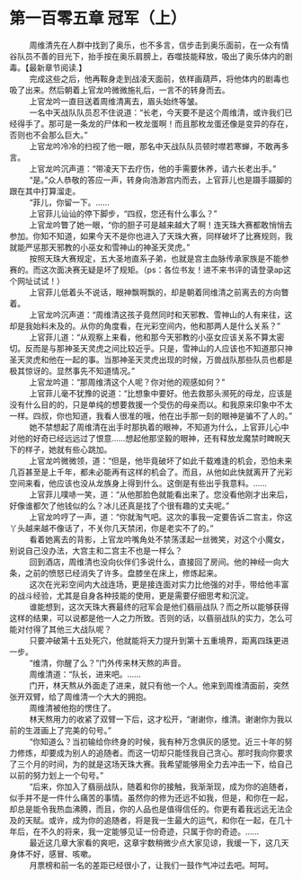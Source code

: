 <h1>第一百零五章 冠军（上）</h1>
<div id="content">&nbsp&nbsp&nbsp&nbsp&nbsp&nbsp&nbsp&nbsp
 周维清先在人群中找到了奥乐，也不多言，信步击到奥乐面前，在一众有情谷队员不善的目光下，抬手按在奥乐肩膀上，吞噬技能释放，吸出了奥乐体内的剧毒。【最新章节阅读.】
 <br/>&nbsp&nbsp&nbsp&nbsp&nbsp&nbsp&nbsp&nbsp
 完成这些之后，他再鞍身走到战凌天面前，依样画葫芦，将他体内的剧毒也吸了出来。然后朝着上官龙吟微微施礼后，一言不的转身而去。
 <br/>&nbsp&nbsp&nbsp&nbsp&nbsp&nbsp&nbsp&nbsp
 上官龙吟一直目送着周维清离去，眉头始终等皱。
 <br/>&nbsp&nbsp&nbsp&nbsp&nbsp&nbsp&nbsp&nbsp
 一名中天战队队员忍不住说道：“长老，今天要不是这个周维清，或许我们已经得手了。那可是一条龙的尸体和一枚龙蛋啊！而且那枚龙蛋还像是变异的存在，否则也不会那么巨大。”
 <br/>&nbsp&nbsp&nbsp&nbsp&nbsp&nbsp&nbsp&nbsp
 上官龙吟冷冷的扫视了他一眼，那名中天战队队员顿时噤若寒蝉，不敢再多言。
 <br/>&nbsp&nbsp&nbsp&nbsp&nbsp&nbsp&nbsp&nbsp
 上官龙吟沉声道：“带凌天下去疗伤，他的手需要休养，请六长老出手。”
 <br/>&nbsp&nbsp&nbsp&nbsp&nbsp&nbsp&nbsp&nbsp
 “是。”众人恭敬的答应一声，转身向浩渺宫内而去，上官菲儿也是蹑手蹑脚的跟在其中打算溜走。
 <br/>&nbsp&nbsp&nbsp&nbsp&nbsp&nbsp&nbsp&nbsp
 “菲儿，你留一下。……
 <br/>&nbsp&nbsp&nbsp&nbsp&nbsp&nbsp&nbsp&nbsp
 上官菲儿讪讪的停下脚步，“四叔，您还有什么事么？”
 <br/>&nbsp&nbsp&nbsp&nbsp&nbsp&nbsp&nbsp&nbsp
 上官龙吟瞥了她一眼，“你的胆子可是越来越大了啊！连天珠大赛都敢悄悄去参加。你知不知道，如果今天不是你也进入了天珠大赛，同样破坏了比赛规则，我就能严惩那天邪教的小巫女和雪神山的神圣天灵虎。”
 <br/>&nbsp&nbsp&nbsp&nbsp&nbsp&nbsp&nbsp&nbsp
 按照天珠大赛规定，五大圣地直系子弟，也就是宫主血脉传承家族是不能参赛的。而这次面决赛无疑是坏了规矩。（ps：各位书友！进不来书评的请登录ap这个网址试试！）
 <br/>&nbsp&nbsp&nbsp&nbsp&nbsp&nbsp&nbsp&nbsp
 上官菲儿低着头不说话，眼神飘啊飘的，却是朝着同维清之前离去的方向瞥着。
 <br/>&nbsp&nbsp&nbsp&nbsp&nbsp&nbsp&nbsp&nbsp
 上官龙吟沉声道：“周维清这孩子竟然同时和天邪教、雪神山的人有来往，这却是我始料未及的。从你的角度看，在光彩空间内，他和那两人是什么关系？”
 <br/>&nbsp&nbsp&nbsp&nbsp&nbsp&nbsp&nbsp&nbsp
 上官菲儿道：“从观察上来看，他和那今天邪教的小巫女应该关系不算太密切。反而是与那神圣天灵虎之间比较近乎。只是，雪神山的人应该也不知道那只神圣天灵虎和他在一起的事。当那神圣天灵虎出现的时候，万兽战队那些队员也都是极其惊讶的。显然事先不知道情况。”
 <br/>&nbsp&nbsp&nbsp&nbsp&nbsp&nbsp&nbsp&nbsp
 上官龙吟道：“那周维清这个人呢？你对他的观感如何？”
 <br/>&nbsp&nbsp&nbsp&nbsp&nbsp&nbsp&nbsp&nbsp
 上官菲儿毫不犹豫的说道：“比想象中要好。他去救那头濒死的母龙，应该是没有什么目的的，只是单纯的想要救援一个受伤的母亲而以。和我原来印象中不太一样。四叔，你也知道，我看人很准的哦，他在出手那一刻的眼神是骗不了人的。”
 <br/>&nbsp&nbsp&nbsp&nbsp&nbsp&nbsp&nbsp&nbsp
 她不禁想起了周维清在出手时那执着的眼神，不知道为什么，上官菲儿心中对他的好奇已经远远过了恨意……想起他那坚毅的眼神，还有释放龙魔禁时睥睨天下的样子，她就有些心跳加。
 <br/>&nbsp&nbsp&nbsp&nbsp&nbsp&nbsp&nbsp&nbsp
 上官龙吟微微领，道：“但是，他毕竟破坏了如此千载难逢的机会，恐怕未来几百甚至是上千年，都未必能再有这样的机会了。而且，从他如此快就离开了光彩空间来看，他应该也没从龙族身上得到什么。这倒是有些出乎我意料。……
 <br/>&nbsp&nbsp&nbsp&nbsp&nbsp&nbsp&nbsp&nbsp
 上官菲儿噗哧一笑，道：“从他那脸色就能看出来了。您没看他刚才出来后，好像谁都欠了他钱似的么？冰儿还真是找了个很有趣的丈夫呢。”
 <br/>&nbsp&nbsp&nbsp&nbsp&nbsp&nbsp&nbsp&nbsp
 上官龙吟哼了一声，道：“你就淘气吧。这次的事我一定要告诉二宫主，你这丫头越来越不像话了，不关你几天禁闭，你是老实不了的。”
 <br/>&nbsp&nbsp&nbsp&nbsp&nbsp&nbsp&nbsp&nbsp
 看着她离去的背影，上官龙吟嘴角处不禁荡漾起一丝微笑，对这个小魔女，别说自己没办法，大宫主和二宫主不也是一样么？
 <br/>&nbsp&nbsp&nbsp&nbsp&nbsp&nbsp&nbsp&nbsp
 回到酒店，周维清也没向伙伴们多说什么，直接回了房间。他的神经一向大条，之前的愤怒已经消失了许多。盘膝坐在床上，修炼起来。
 <br/>&nbsp&nbsp&nbsp&nbsp&nbsp&nbsp&nbsp&nbsp
 这次在光彩空间内大战连场，更是接连面对实力比他强的对手，带给他丰富的战斗经验，尤其是自身各种技能的使用，更是需要仔细思考和沉淀。
 <br/>&nbsp&nbsp&nbsp&nbsp&nbsp&nbsp&nbsp&nbsp
 谁能想到，这次天珠大赛最终的冠军会是他们翡丽战队？而之所以能够获得这样的结果，可以说都是他一人之力所致。否则的话，以翡丽战队的实力，怎么可能对付得了其他三大战队呢？
 <br/>&nbsp&nbsp&nbsp&nbsp&nbsp&nbsp&nbsp&nbsp
 只要冲破第十五处死穴，他就能将天力提升到第十五重境界，距离四珠更进一步。
 <br/>&nbsp&nbsp&nbsp&nbsp&nbsp&nbsp&nbsp&nbsp
 “维清，你醒了么？”门外传来林天熬的声音。
 <br/>&nbsp&nbsp&nbsp&nbsp&nbsp&nbsp&nbsp&nbsp
 周维清道：“队长，进来吧。……
 <br/>&nbsp&nbsp&nbsp&nbsp&nbsp&nbsp&nbsp&nbsp
 门开，林天熬从外面走了进来，就只有他一个人。他来到周维清面前，突然张开双臂，给了周维清一个大大的拥抱。
 <br/>&nbsp&nbsp&nbsp&nbsp&nbsp&nbsp&nbsp&nbsp
 周维清被他抱的愣住了。
 <br/>&nbsp&nbsp&nbsp&nbsp&nbsp&nbsp&nbsp&nbsp
 林天熬用力的收紧了双臂一下后，这才松开，“谢谢你，维清。谢谢你为我以前的生涯画上了完美的句号。”
 <br/>&nbsp&nbsp&nbsp&nbsp&nbsp&nbsp&nbsp&nbsp
 “你知道么？当初输给你终身的时候，我有种万念俱灰的感觉。近三十年的努力修炼，却要成为别人的追随者。而这一切却只能怪我自己贪心。那时我向你要求了三个月的时间，为的就是这场天珠大赛。我希望能够用全力去冲击一下，给自己以前的努力划上一个句号。”
 <br/>&nbsp&nbsp&nbsp&nbsp&nbsp&nbsp&nbsp&nbsp
 “后来，你加入了翡丽战队，随着和你的接触，我渐渐现，成为你的追随者，似手并不是一件什么痛苦的事情。虽然你的修为还远不如我，但是，和你在一起，却总是能令我热血沸腾，而且，你的人品也是值得信任的。你更有着我远远无法企及的天赋。或许，成为你的追随者，将是我一生最大的运气，和你在一起，在几十年后，在不久的将来，我一定能够见证一份奇迹，只属于你的奇迹。……
 <br/>&nbsp&nbsp&nbsp&nbsp&nbsp&nbsp&nbsp&nbsp
 最近这几章大家看的爽吧，这章宇数稍微少点大家见谅，我缓一下，这几天身体不好，感冒、咳嗽。
 <br/>&nbsp&nbsp&nbsp&nbsp&nbsp&nbsp&nbsp&nbsp
 月票榜和前一名的差距已经很小了，让我们一鼓作气冲过去吧。呵呵。
 <br/>&nbsp&nbsp&nbsp&nbsp&nbsp&nbsp&nbsp&nbsp
 <br/>&nbsp&nbsp&nbsp&nbsp&nbsp&nbsp&nbsp&nbsp
</div>

